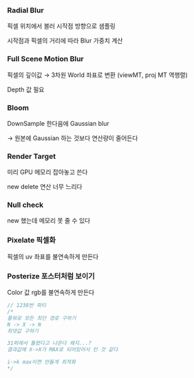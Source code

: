 ### Radial Blur

픽셀 위치에서 블러 시작점 방향으로 샘플링

시작점과 픽셀의 거리에 따라 Blur 가중치 계산 

### Full Scene Motion Blur

픽셀의 깊이값 → 3차원 World 좌표로 변환 (viewMT, proj MT 역행렬)

Depth 값 필요

### Bloom

DownSample 한다음에 Gaussian blur 

→ 원본에 Gaussian 하는 것보다 연산량이 줄어든다 

### Render Target

미리 GPU 메모리 잡아놓고 쓴다 

new delete 연산 너무 느리다

### Null check

new 했는데 메모리 못 줄 수 있다

### Pixelate 픽셀화

픽셀의 uv 좌표를 불연속하게 만든다 

### Posterize 포스터처럼 보이기

Color 값 rgb를 불연속하게 만든다 

```cpp
// 1238번 파티
/* 
플워로 모든 최단 경로 구하기
N -> X -> N 
최댓값 구하기

31퍼에서 틀렸다고 나온다 왜지...?
결과값에 X->X가 MAX로 되어있어서 인 것 같다

i->k max이면 안돌게 최적화
*/
```
